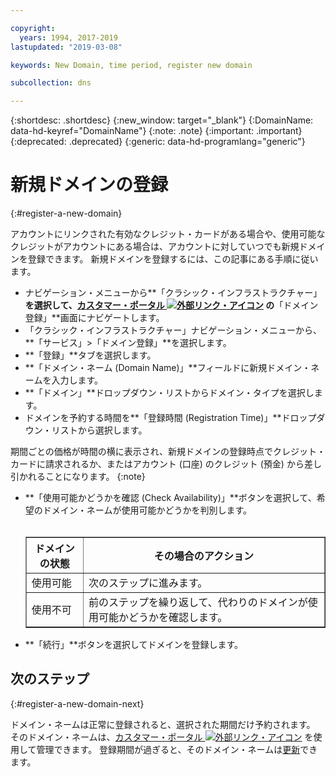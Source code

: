 ```yaml
---

copyright:
  years: 1994, 2017-2019
lastupdated: "2019-03-08"

keywords: New Domain, time period, register new domain

subcollection: dns

---
```


{:shortdesc: .shortdesc}
{:new_window: target="_blank"}
{:DomainName: data-hd-keyref="DomainName"}
{:note: .note}
{:important: .important}
{:deprecated: .deprecated}
{:generic: data-hd-programlang="generic"}

# 新規ドメインの登録
{:#register-a-new-domain}

アカウントにリンクされた有効なクレジット・カードがある場合や、使用可能なクレジットがアカウントにある場合は、アカウントに対していつでも新規ドメインを登録できます。 新規ドメインを登録するには、この記事にある手順に従います。

* ナビゲーション・メニューから**「クラシック・インフラストラクチャー」**を選択して、[カスタマー・ポータル ![外部リンク・アイコン](../../icons/launch-glyph.svg "外部リンク・アイコン")](https://{DomainName}/) の**「ドメイン登録」**画面にナビゲートします。 
* 「クラシック・インフラストラクチャー」ナビゲーション・メニューから、**「サービス」>「ドメイン登録」**を選択します。
* **「登録」**タブを選択します。
* **「ドメイン・ネーム (Domain Name)」**フィールドに新規ドメイン・ネームを入力します。
* **「ドメイン」**ドロップダウン・リストからドメイン・タイプを選択します。
* ドメインを予約する時間を**「登録時間 (Registration Time)」**ドロップダウン・リストから選択します。

期間ごとの価格が時間の横に表示され、新規ドメインの登録時点でクレジット・カードに請求されるか、またはアカウント (口座) のクレジット (預金) から差し引かれることになります。
{:note}
  
* **「使用可能かどうかを確認 (Check Availability)」**ボタンを選択して、希望のドメイン・ネームが使用可能かどうかを判別します。<br/><br/><table border="1"><tbody><tr><th>ドメインの状態</th><th>その場合のアクション</th></tr><tr><td>使用可能</td><td>次のステップに進みます。</td></tr><tr><td>使用不可</td><td>前のステップを繰り返して、代わりのドメインが使用可能かどうかを確認します。</td></tr></tbody></table>
* **「続行」**ボタンを選択してドメインを登録します。

## 次のステップ
{:#register-a-new-domain-next}

ドメイン・ネームは正常に登録されると、選択された期間だけ予約されます。 そのドメイン・ネームは、[カスタマー・ポータル ![外部リンク・アイコン](../../icons/launch-glyph.svg "外部リンク・アイコン")](https://{DomainName}/) を使用して管理できます。 登録期間が過ぎると、そのドメイン・ネームは[更新](/docs/infrastructure/dns?topic=dns-renew-an-existing-domain)できます。
